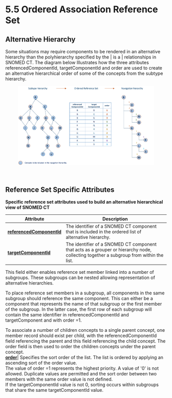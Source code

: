 # 5.5 Ordered Association Reference Set

## Alternative Hierarchy

Some situations may require components to be rendered in an alternative hierarchy than the polyhierarchy specified by the | is a | relationships in SNOMED CT. The diagram below Illustrates how the three attributes referencedComponentId, targetComponentId and order are used to create an alternative hierarchical order of some of the concepts from the subtype hierarchy.

<figure><img src="../images/45527037.png" alt=""><figcaption></figcaption></figure>

<figure><img src="https://github.com/IHTSDO/snomedct-refset-guide/blob/main/5%20reference-set-types/plugins/servlet/confluence/placeholder/unknown-macro" alt=""><figcaption></figcaption></figure>

## Reference Set Specific Attributes

**Specific reference set attributes used to build an alternative hierarchical view of SNOMED CT**

| Attribute                                                                                                         | Description                                                                                                                            |
| ----------------------------------------------------------------------------------------------------------------- | -------------------------------------------------------------------------------------------------------------------------------------- |
| [**referencedComponentId**](https://confluence.ihtsdotools.org/display/DOCRELFMT/referencedComponentId+\(field\)) | The identifier of a SNOMED CT component that is included in the ordered list of alternative hierarchy.                                 |
| [**targetComponentId**](https://confluence.ihtsdotools.org/display/DOCRELFMT/targetComponentId+\(field\))         | The identifier of a SNOMED CT component that acts as a grouper or hierarchy node, collecting together a subgroup from within the list. |

This field either enables reference set member linked into a number of subgroups. These subgroups can be nested allowing representation of alternative hierarchies.

To place reference set members in a subgroup, all components in the same subgroup should reference the same component. This can either be a component that represents the name of that subgroup or the first member of the subgroup. In the latter case, the first row of each subgroup will contain the same identifier in referencedComponentId and targetComponent and with order =1.

To associate a number of children concepts to a single parent concept, one member record should exist per child, with the referencedComponentId field referencing the parent and this field referencing the child concept. The order field is then used to order the children concepts under the parent concept.\
[**order**](https://confluence.ihtsdotools.org/display/DOCRELFMT/order+\(field\))| Specifies the sort order of the list. The list is ordered by applying an ascending sort of the order value.\
The value of order =1 represents the highest priority. A value of '0' is not allowed. Duplicate values are permitted and the sort order between two members with the same order value is not defined.\
If the targetComponentId value is not 0, sorting occurs within subgroups that share the same targetComponentId value.
